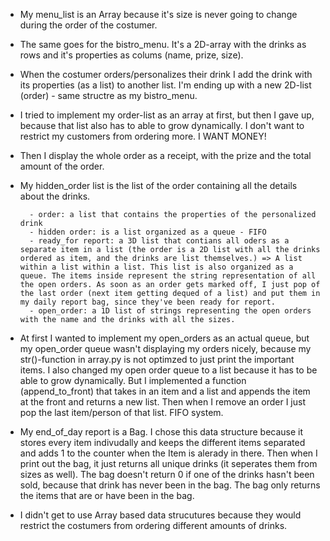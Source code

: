 - My menu_list is an Array because it's size is never going to change during the order of the costumer.

- The same goes for the bistro_menu. It's a 2D-array with the drinks as rows and it's properties as colums (name, prize, size). 

- When the costumer orders/personalizes their drink I add the drink with its properties (as a list) to another list. I'm ending up with a new 2D-list (order) - same structre as my bistro_menu.

- I tried to implement my order-list as an array at first, but then I gave up, because that list also has to able to grow dynamically. I don't want to restrict my customers from ordering more. I WANT MONEY!

- Then I display the whole order as a receipt, with the prize and the total amount of the order. 

- My hidden_order list is the list of the order containing all the details about the drinks. 

        - order: a list that contains the properties of the personalized drink
        - hidden order: is a list organized as a queue - FIFO
        - ready_for report: a 3D list that contians all oders as a separate item in a list (the order is a 2D list with all the drinks ordered as item, and the drinks are list themselves.) => A list within a list within a list. This list is also organized as a queue. The items inside represent the string representation of all the open orders. As soon as an order gets marked off, I just pop of the last order (next item getting dequed of a list) and put them in my daily report bag, since they've been ready for report. 
        - open_order: a 1D list of strings representing the open orders with the name and the drinks with all the sizes. 

- At first I wanted to implement my open_orders as an actual queue, but my open_order queue wasn't displaying my orders nicely, because my str()-function in array.py is not optimzed to just print the important items. I also changed my open order queue to a list because it has to be able to grow dynamically. But I implemented a function (append_to_front) that takes in an item and a list and appends the item at the front and returns a new list. Then when I remove an order I just pop the last item/person of that list. FIFO system. 

- My end_of_day report is a Bag. I chose this data structure because it stores every item indivudally and keeps the different items separated and adds 1 to the counter when the Item is alerady in there. Then when I print out the bag, it just returns all unique drinks (it seperates them from sizes as well). The bag doesn't return 0 if one of the drinks hasn't been sold, because that drink has never been in the bag. The bag only returns the items that are or have been in the bag.


- I didn't get to use Array based data strucutures because they would restrict the costumers from ordering different amounts of drinks. 